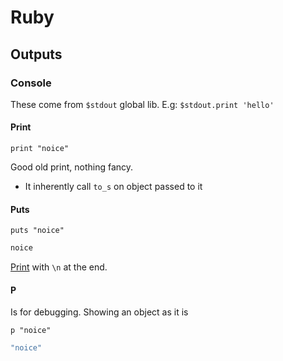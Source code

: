 # Ruby

## Outputs

### Console

These come from `$stdout` global lib. E.g: `$stdout.print 'hello'`


#### Print

`print "noice"`

Good old print, nothing fancy.

- It inherently call `to_s` on object passed to it


#### Puts

`puts "noice"`

```Ruby
noice
```


[Print](#print) with `\n` at the end.

#### P

Is for debugging. Showing an object as it is

`p "noice"`

```Ruby
"noice"
```

